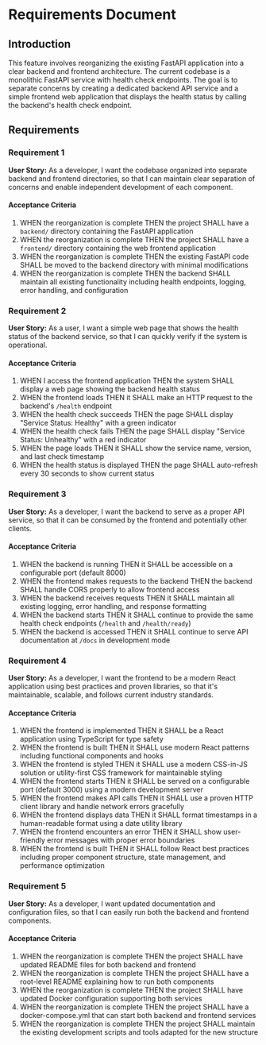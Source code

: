 # Requirements Document

## Introduction

This feature involves reorganizing the existing FastAPI application into a clear backend and frontend architecture. The current codebase is a monolithic FastAPI service with health check endpoints. The goal is to separate concerns by creating a dedicated backend API service and a simple frontend web application that displays the health status by calling the backend's health check endpoint.

## Requirements

### Requirement 1

**User Story:** As a developer, I want the codebase organized into separate backend and frontend directories, so that I can maintain clear separation of concerns and enable independent development of each component.

#### Acceptance Criteria

1. WHEN the reorganization is complete THEN the project SHALL have a `backend/` directory containing the FastAPI application
2. WHEN the reorganization is complete THEN the project SHALL have a `frontend/` directory containing the web frontend application
3. WHEN the reorganization is complete THEN the existing FastAPI code SHALL be moved to the backend directory with minimal modifications
4. WHEN the reorganization is complete THEN the backend SHALL maintain all existing functionality including health endpoints, logging, error handling, and configuration

### Requirement 2

**User Story:** As a user, I want a simple web page that shows the health status of the backend service, so that I can quickly verify if the system is operational.

#### Acceptance Criteria

1. WHEN I access the frontend application THEN the system SHALL display a web page showing the backend health status
2. WHEN the frontend loads THEN it SHALL make an HTTP request to the backend's `/health` endpoint
3. WHEN the health check succeeds THEN the page SHALL display "Service Status: Healthy" with a green indicator
4. WHEN the health check fails THEN the page SHALL display "Service Status: Unhealthy" with a red indicator
5. WHEN the page loads THEN it SHALL show the service name, version, and last check timestamp
6. WHEN the health status is displayed THEN the page SHALL auto-refresh every 30 seconds to show current status

### Requirement 3

**User Story:** As a developer, I want the backend to serve as a proper API service, so that it can be consumed by the frontend and potentially other clients.

#### Acceptance Criteria

1. WHEN the backend is running THEN it SHALL be accessible on a configurable port (default 8000)
2. WHEN the frontend makes requests to the backend THEN the backend SHALL handle CORS properly to allow frontend access
3. WHEN the backend receives requests THEN it SHALL maintain all existing logging, error handling, and response formatting
4. WHEN the backend starts THEN it SHALL continue to provide the same health check endpoints (`/health` and `/health/ready`)
5. WHEN the backend is accessed THEN it SHALL continue to serve API documentation at `/docs` in development mode

### Requirement 4

**User Story:** As a developer, I want the frontend to be a modern React application using best practices and proven libraries, so that it's maintainable, scalable, and follows current industry standards.

#### Acceptance Criteria

1. WHEN the frontend is implemented THEN it SHALL be a React application using TypeScript for type safety
2. WHEN the frontend is built THEN it SHALL use modern React patterns including functional components and hooks
3. WHEN the frontend is styled THEN it SHALL use a modern CSS-in-JS solution or utility-first CSS framework for maintainable styling
4. WHEN the frontend starts THEN it SHALL be served on a configurable port (default 3000) using a modern development server
5. WHEN the frontend makes API calls THEN it SHALL use a proven HTTP client library and handle network errors gracefully
6. WHEN the frontend displays data THEN it SHALL format timestamps in a human-readable format using a date utility library
7. WHEN the frontend encounters an error THEN it SHALL show user-friendly error messages with proper error boundaries
8. WHEN the frontend is built THEN it SHALL follow React best practices including proper component structure, state management, and performance optimization

### Requirement 5

**User Story:** As a developer, I want updated documentation and configuration files, so that I can easily run both the backend and frontend components.

#### Acceptance Criteria

1. WHEN the reorganization is complete THEN the project SHALL have updated README files for both backend and frontend
2. WHEN the reorganization is complete THEN the project SHALL have a root-level README explaining how to run both components
3. WHEN the reorganization is complete THEN the project SHALL have updated Docker configuration supporting both services
4. WHEN the reorganization is complete THEN the project SHALL have a docker-compose.yml that can start both backend and frontend services
5. WHEN the reorganization is complete THEN the project SHALL maintain the existing development scripts and tools adapted for the new structure